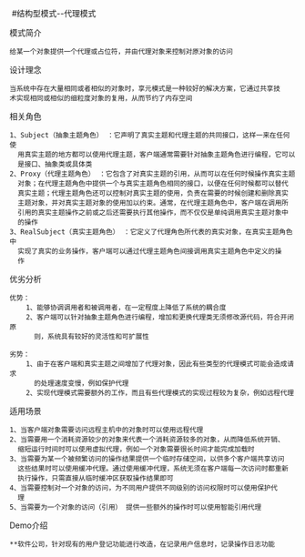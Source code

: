 
  #结构型模式--代理模式
 
   模式简介
   
    给某一个对象提供一个代理或占位符，并由代理对象来控制对原对象的访问
    
   设计理念
   
    当系统中存在大量相同或者相似的对象时，享元模式是一种较好的解决方案，它通过共享技
    术实现相同或相似的细粒度对象的复用，从而节约了内存空间
    
   相关角色
   
    1、Subject（抽象主题角色） ：它声明了真实主题和代理主题的共同接口，这样一来在任何使
      用真实主题的地方都可以使用代理主题，客户端通常需要针对抽象主题角色进行编程，它可以
      是接口、抽象类或具体类
    2、Proxy（代理主题角色） ：它包含了对真实主题的引用，从而可以在任何时候操作真实主题
      对象；在代理主题角色中提供一个与真实主题角色相同的接口，以便在任何时候都可以替代
      真实主题；代理主题角色还可以控制对真实主题的使用，负责在需要的时候创建和删除真实
      主题对象，并对真实主题对象的使用加以约束。通常，在代理主题角色中，客户端在调用所
      引用的真实主题操作之前或之后还需要执行其他操作，而不仅仅是单纯调用真实主题对象中
      的操作
    3、RealSubject（真实主题角色） ：它定义了代理角色所代表的真实对象，在真实主题角色中
      实现了真实的业务操作，客户端可以通过代理主题角色间接调用真实主题角色中定义的操
      作
    
   优劣分析
   
    优势：
        1、能够协调调用者和被调用者，在一定程度上降低了系统的耦合度
        2、客户端可以针对抽象主题角色进行编程，增加和更换代理类无须修改源代码，符合开闭原
          则，系统具有较好的灵活性和可扩展性

    劣势：
        1、由于在客户端和真实主题之间增加了代理对象，因此有些类型的代理模式可能会造成请求
          的处理速度变慢，例如保护代理
        2、实现代理模式需要额外的工作，而且有些代理模式的实现过程较为复杂，例如远程代理
    
   适用场景
   
    1、当客户端对象需要访问远程主机中的对象时可以使用远程代理
    2、当需要用一个消耗资源较少的对象来代表一个消耗资源较多的对象，从而降低系统开销、
      缩短运行时间时可以使用虚拟代理，例如一个对象需要很长时间才能完成加载时
    3、当需要为某一个被频繁访问的操作结果提供一个临时存储空间，以供多个客户端共享访问
      这些结果时可以使用缓冲代理。通过使用缓冲代理，系统无须在客户端每一次访问时都重新
      执行操作，只需直接从临时缓冲区获取操作结果即可
    4、当需要控制对一个对象的访问，为不同用户提供不同级别的访问权限时可以使用保护代
      理
    5、当需要为一个对象的访问（引用） 提供一些额外的操作时可以使用智能引用代理
   
   Demo介绍
   
    **软件公司，针对现有的用户登记功能进行改造，在记录用户信息时，记录操作日志功能
    
   
   

   
